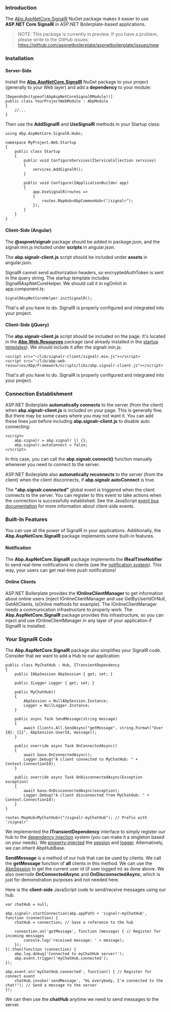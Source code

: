### Introduction

The [Abp.AspNetCore.SignalR](http://www.nuget.org/packages/Abp.AspNetCore.SignalR) NuGet
package makes it easier to use **ASP.NET Core SignalR** in ASP.NET Boilerplate-based
applications.

> NOTE: This package is currently in preview. If you have a problem, please write to the GitHub issues: https://github.com/aspnetboilerplate/aspnetboilerplate/issues/new

### Installation

#### Server-Side

Install the
[**Abp.AspNetCore.SignalR**](http://www.nuget.org/packages/Abp.AspNetCore.SignalR)
NuGet package to your project (generally to your Web layer) and add a
**dependency** to your module:

    [DependsOn(typeof(AbpAspNetCoreSignalRModule))]
    public class YourProjectWebModule : AbpModule
    {
        //...
    }


Then use the **AddSignalR** and **UseSignalR** methods in your Startup class:

    using Abp.AspNetCore.SignalR.Hubs;
    
    namespace MyProject.Web.Startup
    {
        public class Startup
        {
            public void ConfigureServices(IServiceCollection services)
            {
                services.AddSignalR();
            }
    
            public void Configure(IApplicationBuilder app)
            {
                app.UseSignalR(routes =>
                {
                    routes.MapHub<AbpCommonHub>("/signalr");
                });
            }
        }
    }

#### Client-Side (Angular)

The **@aspnet/signalr** package should be added in package.json, and the signalr.min.js included under **scripts** in angular.json.

The **abp.signalr-client.js** script should be included under **assets** in angular.json.

SignalR cannot send authorization headers, so encryptedAuthToken is sent in the query string. The startup template includes SignalRAspNetCoreHelper. We should call it in ngOnInit in app.component.ts:

    SignalRAspNetCoreHelper.initSignalR();

That's all you have to do. SignalR is properly configured and integrated into your project.

#### Client-Side (jQuery)

The **abp.signalr-client.js** script should be included on the page. It's located
in the
**[Abp.Web.Resources](https://www.nuget.org/packages/Abp.Web.Resources)**
package (and already installed in the [startup templates](/Templates)). We
should include it after the signalr.min.js:

    <script src="~/lib/signalr-client/signalr.min.js"></script>
    <script src="~/lib/abp-web-resources/Abp/Framework/scripts/libs/abp.signalr-client.js"></script>

That's all you have to do. SignalR is properly configured and integrated into your project.

### Connection Establishment

ASP.NET Boilerplate **automatically connects** to the server (from the
client) when **abp.signalr-client.js** is included on your page. This is
generally fine. But there may be some cases where you may not want it. You can add
these lines just before including **abp.signalr-client.js** to disable auto
connecting:

    <script>
        abp.signalr = abp.signalr || {};
        abp.signalr.autoConnect = false;
    </script>

In this case, you can call the **abp.signalr.connect()** function manually
whenever you need to connect to the server.

ASP.NET Boilerplate also **automatically reconnects** to the server
(from the client) when the client disconnects, if
**abp.signalr.autoConnect** is true.

The **"abp.signalr.connected"** global event is triggered when the client
connects to the server. You can register to this event to take actions
when the connection is successfully established. See the JavaScript [event
bus documentation](/Pages/Documents/Javascript-API/Event-Bus) for more information
about client-side events.

### Built-In Features

You can use all the power of SignalR in your applications. Additionally, the
**Abp.AspNetCore.SignalR** package implements some built-in features.

#### Notification

The **Abp.AspNetCore.SignalR** package implements the **IRealTimeNotifier** to send
real-time notifications to clients (see the [notification
system](/Pages/Documents/Notification-System)). This way, your users can get
real-time push notifications!

#### Online Clients

ASP.NET Boilerplate provides the **IOnlineClientManager** to get information
about online users (inject IOnlineClientManager and use
GetByUserIdOrNull, GetAllClients, IsOnline methods for example).
The IOnlineClientManager needs a communication infrastructure to properly
work. The **Abp.AspNetCore.SignalR** package provides this infrastructure, so you
can inject and use IOnlineClientManager in any layer of your application
if SignalR is installed.

### Your SignalR Code

The **Abp.AspNetCore.SignalR** package also simplifies your SignalR code. Consider
that we want to add a Hub to our application:

    public class MyChatHub : Hub, ITransientDependency
    {
        public IAbpSession AbpSession { get; set; }
    
        public ILogger Logger { get; set; }
    
        public MyChatHub()
        {
            AbpSession = NullAbpSession.Instance;
            Logger = NullLogger.Instance;
        }
    
        public async Task SendMessage(string message)
        {
            await Clients.All.SendAsync("getMessage", string.Format("User {0}: {1}", AbpSession.UserId, message));
        }
    
        public override async Task OnConnectedAsync()
        {
            await base.OnConnectedAsync();
            Logger.Debug("A client connected to MyChatHub: " + Context.ConnectionId);
        }
    
        public override async Task OnDisconnectedAsync(Exception exception)
        {
            await base.OnDisconnectedAsync(exception);
            Logger.Debug("A client disconnected from MyChatHub: " + Context.ConnectionId);
        }
    }

<!-- -->

    routes.MapHub<MyChatHub>("/signalr-myChatHub"); // Prefix with '/signalr'

We implemented the **ITransientDependency** interface to simply register our hub to the
[dependency injection](/Pages/Documents/Dependency-Injection) system
(you can make it a singleton based on your needs). We
[property-injected](/Pages/Documents/Dependency-Injection#property-injection-pattern)
the [session](/Pages/Documents/Abp-Session) and
[logger](/Pages/Documents/Logging).
Alternatively, we can inherit AbpHubBase.

**SendMessage** is a method of our hub that can be used by clients. We
call the **getMessage** function of **all** clients in this method. We can
use the [AbpSession](/Pages/Documents/Abp-Session) to get the current user id
(if user logged in) as done above. We also overrode **OnConnectedAsync** and
**OnDisconnectedAsync**, which is just for demonstration purposes and not needed here.

Here is the **client-side** JavaScript code to send/receive messages using
our hub.

    var chatHub = null;
    
    abp.signalr.startConnection(abp.appPath + 'signalr-myChatHub', function (connection) {
        chatHub = connection; // Save a reference to the hub
    
        connection.on('getMessage', function (message) { // Register for incoming messages
            console.log('received message: ' + message);
        });
    }).then(function (connection) {
        abp.log.debug('Connected to myChatHub server!');
        abp.event.trigger('myChatHub.connected');
    });
    
    abp.event.on('myChatHub.connected', function() { // Register for connect event
        chatHub.invoke('sendMessage', "Hi everybody, I'm connected to the chat!"); // Send a message to the server
    });

We can then use the **chatHub** anytime we need to send messages to the
server.
